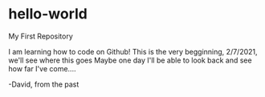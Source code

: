 # hello-world
My First Repository

I am learning how to code on Github!
This is the very begginning, 2/7/2021, we'll see where this goes
Maybe one day I'll be able to look back and see how far I've come....

-David, from the past
